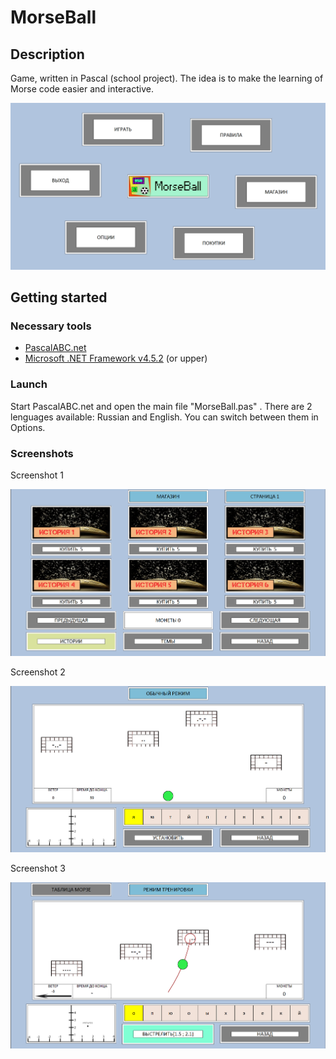 # MorseBall

## Description 
Game, written in Pascal (school project). The idea is to make the learning of Morse code easier and interactive. 

![Scr1](screenshots/Screenshot_1.png)

## Getting started

### Necessary tools
- [PascalABC.net](http://pascalabc.net/)
- [Microsoft .NET Framework v4.5.2](https://www.microsoft.com/ru-ru/download/details.aspx?id=42642) (or upper)

### Launch
Start PascalABC.net and open the main file "MorseBall.pas" .
There are 2 lenguages available: Russian and English. You can switch between them in Options.

### Screenshots
Screenshot 1

![Scr2](screenshots/Screenshot_2.png)


Screenshot 2

![Scr3](screenshots/Screenshot_3.png)


Screenshot 3

![Scr4](screenshots/Screenshot_4.png)
